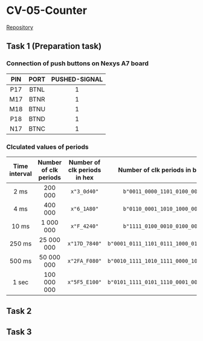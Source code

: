 # CV-05-Counter
[Repository](https://github.com/Vitekmasa)

## Task 1 (Preparation task)
### Connection of push buttons on Nexys A7 board
| **PIN** | **PORT** | **PUSHED-SIGNAL** |
| :-: | :-: | :-: |
| P17 | BTNL | 1 |
| M17 | BTNR | 1 |
| M18 | BTNU | 1 |
| P18 | BTND | 1 |
| N17 | BTNC | 1 |

### Clculated values of periods
| **Time interval** | **Number of clk periods** | **Number of clk periods in hex** | **Number of clk periods in binary** |
   | :-: | :-: | :-: | :-: |
   | 2&nbsp;ms | 200 000 | `x"3_0d40"` | `b"0011_0000_1101_0100_0000"` |
   | 4&nbsp;ms | 400 000 | `x"6_1A80"` | `b"0110_0001_1010_1000_0000"` |
   | 10&nbsp;ms | 1 000 000 | `x"F_4240"` | `b"1111_0100_0010_0100_0000"` |
   | 250&nbsp;ms | 25 000 000 | `x"17D_7840"` | `b"0001_0111_1101_0111_1000_0100_0000"` |
   | 500&nbsp;ms | 50 000 000 | `x"2FA_F080"` | `b"0010_1111_1010_1111_0000_1000_0000"` |
   | 1&nbsp;sec | 100 000 000 | `x"5F5_E100"` | `b"0101_1111_0101_1110_0001_0000_0000"` |
   
## Task 2

## Task 3
